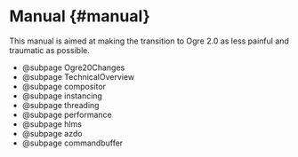 # Manual {#manual}

This manual is aimed at making the transition to Ogre 2.0 as less
painful and traumatic as possible.

- @subpage Ogre20Changes
- @subpage TechnicalOverview
- @subpage compositor
- @subpage instancing
- @subpage threading
- @subpage performance
- @subpage hlms
- @subpage azdo
- @subpage commandbuffer
